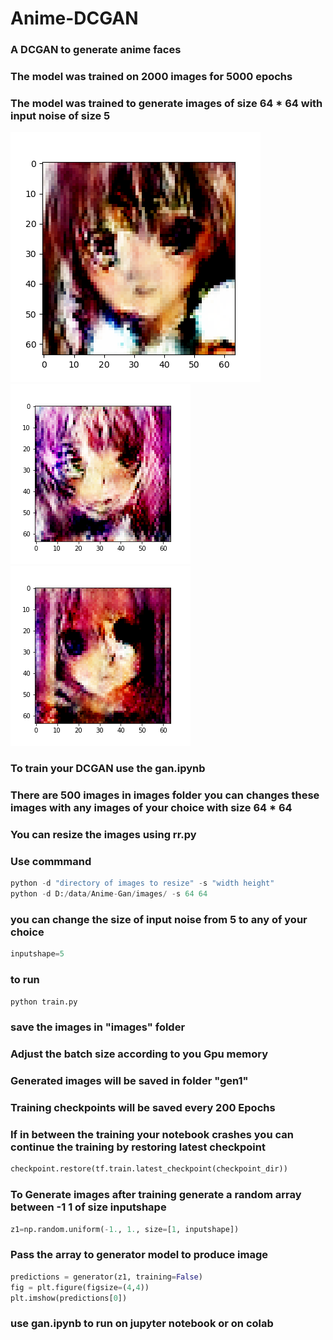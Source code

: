 # Anime-DCGAN
### A DCGAN to generate anime faces 
### The model was trained on 2000 images for 5000 epochs
### The model was trained to generate images of size 64 * 64 with input noise of size 5 
![Example 1](examples/32.png)<!-- --><br/>
![Example 2](examples/6578.png)<!-- --><br/>
![Example 3](examples/6996.png)<!-- --><br/>
### To train your DCGAN use the gan.ipynb 
### There are 500 images in images folder you can changes these images with any images of your choice with size 64 * 64 
### You can resize the images using rr.py
### Use commmand 
```python
python -d "directory of images to resize" -s "width height"
python -d D:/data/Anime-Gan/images/ -s 64 64
```
### you can change the size of input noise from 5 to any of your choice
```python
inputshape=5
```
### to run 
```python
python train.py
```
### save the images in "images" folder
### Adjust the batch size according to you Gpu memory
### Generated images will be saved in folder "gen1" 
### Training checkpoints will be saved every 200 Epochs
### If in between the training your notebook crashes you can continue the training by restoring latest checkpoint
```python
checkpoint.restore(tf.train.latest_checkpoint(checkpoint_dir))
```
### To Generate images after training generate a random array between -1 1 of size inputshape 
```python
z1=np.random.uniform(-1., 1., size=[1, inputshape])
```
### Pass the array to generator model to produce image
```python
predictions = generator(z1, training=False)
fig = plt.figure(figsize=(4,4))
plt.imshow(predictions[0])
```


### use gan.ipynb to run on jupyter notebook or on colab
